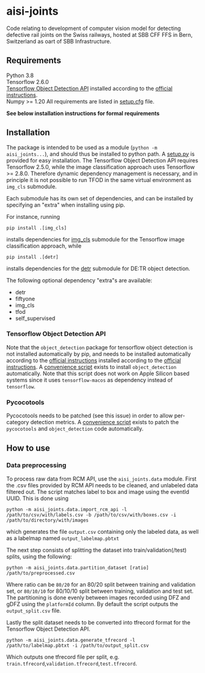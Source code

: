 # aisi-joints
Code relating to development of computer vision model for detecting defective rail joints on the Swiss railways, hosted at SBB CFF FFS in Bern, Switzerland as oart of SBB Infrastructure.

## Requirements

Python 3.8  
Tensorflow 2.6.0  
[Tensorflow Object Detection API](https://github.com/tensorflow/models/tree/master/research/object_detection) installed according to the [official instructions](https://tensorflow-object-detection-api-tutorial.readthedocs.io/en/latest/install.html).  
Numpy >= 1.20
All requirements are listed in [setup.cfg](setup.cfg) file.

**See below installation instructions for formal requirements**

## Installation

The package is intended to be used as a module (`python -m aisi_joints...`), and should thus be installed to python path.
A [setup.py](setup.py) is provided for easy installation.
The Tensorflow Object Detection API requires Tensorflow 2.5.0, while the image classification approach uses Tensorflow >= 2.8.0. Therefore dynamic dependency management is necessary, and in principle it is not possible to run TFOD in the same virtual environment as `img_cls` submodule.

Each submodule has its own set of dependencies, and can be installed by specifying an "extra" when installing using pip.

For instance, running
```shell
pip install .[img_cls]
```

installs dependencies for [img_cls](aisi_joints/img_cls) submodule for the Tensorflow image classification approach, while

```shell
pip install .[detr]
```

installs dependencies for the [detr](aisi_joints/detr) submodule for DE:TR object detection.

The following optional dependency "extra"s are available:

* detr
* fiftyone
* img_cls
* tfod
* self_supervised

### Tensorflow Object Detection API

Note that the `object_detection` package for tensorflow object detection is not installed automatically by pip, and needs to be installed automatically according to the [official instructions](https://github.com/tensorflow/models/tree/master/research/object_detection) installed according to the [official instructions](https://tensorflow-object-detection-api-tutorial.readthedocs.io/en/latest/install.html).
A [convenience script](scripts/install_object_detection.py) exists to install `object_detection` automatically. Note that this script does not work on Apple Silicon based systems since it uses `tensorflow-macos` as dependency instead of `tensorflow`.

### Pycocotools

Pycocotools needs to be patched (see this issue) in order to allow per-category detection metrics.
A [convenience script](scripts/update_pycocotools.py) exists to patch the `pycocotools` and `object_detection` code automatically.

## How to use

### Data preprocessing

To process raw data from RCM API, use the `aisi_joints.data` module. First the .csv files provided by RCM API needs to be cleaned, and unlabeled data filtered out. The script matches label to box and image using the eventId UUID. This is done using

```shell
python -m aisi_joints.data.import_rcm_api -l /path/to/csv/with/labels.csv -b /path/to/csv/with/boxes.csv -i /path/to/directory/with/images
```
which generates the file `output.csv` containing only the labeled data, as well as a labelmap named `output_labelmap.pbtxt`

The next step consists of splitting the dataset into train/validation(/test) splits, using the following:

```shell
python -m aisi_joints.data.partition_dataset [ratio] /path/to/preprocessed.csv
```

Where ratio can be `80/20` for an 80/20 split between training and validation set, or `80/10/10` for 80/10/10 split between training, validation and test set. The partitioning is done evenly between images recorded using DFZ and gDFZ using the `platformId` column. By default the script outputs the `output_split.csv` file.

Lastly the split dataset needs to be converted into tfrecord format for the Tensorflow Object Detection API.

```shell
python -m aisi_joints.data.generate_tfrecord -l /path/to/labelmap.pbtxt -i /path/to/output_split.csv
```
Which outputs one tfrecord file per split, e.g. `train.tfrecord`,`validation.tfrecord`,`test.tfrecord`.
